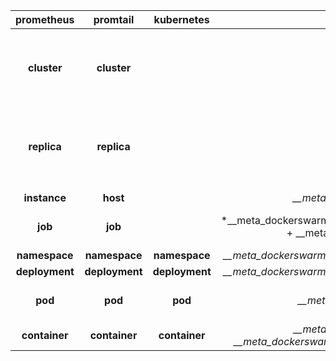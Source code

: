 |   prometheus    |    promtail     |   kubernetes   |                                          dockerswarm_tasks                                          |                                       dockerswarm_cadvisor                                       |                                                        docker                                                         |                                      docker_cadvisor                                      |                    Note                    |
| :-------------: | :-------------: | :------------: | :-------------------------------------------------------------------------------------------------: | :----------------------------------------------------------------------------------------------: | :-------------------------------------------------------------------------------------------------------------------: | :---------------------------------------------------------------------------------------: | :----------------------------------------: |
|   **cluster**   |   **cluster**   |                |                                                                                                     |                                                                                                  |                                                                                                                       |                                                                                           | *Only available with multi-tenent enabled* |
| **__replica__** | **__replica__** |                |                                                                                                     |                                                                                                  |                                                                                                                       |                                                                                           | *Only available with multi-tenent enabled* |
|                 |                 |                |                                                                                                     |                                                                                                  |                                                                                                                       |                                                                                           |                                            |
|  **instance**   |  **__host__**   |                |                                 *__meta_dockerswarm_node_hostname*                                  |                                                                                                  |                                                                                                                       |                                                                                           |                                            |
|     **job**     |     **job**     |                | *__meta_dockerswarm_service_label_com_docker_stack_namespace + __meta_dockerswarm_service_name(*2)* | *container_label_com_docker_stack_namespace + container_label_com_docker_swarm_service_name(*2)* | *__meta_docker_container_label_com_docker_compose_project + __meta_docker_container_label_com_docker_compose_service* | *container_label_com_docker_compose_project + container_label_com_docker_compose_service* |                                            |
|  **namespace**  |  **namespace**  | **namespace**  |                    *__meta_dockerswarm_service_label_com_docker_stack_namespace*                    |                           *container_label_com_docker_stack_namespace*                           |                              *__meta_docker_container_label_com_docker_compose_project*                               |                       *container_label_com_docker_compose_project*                        |                                            |
| **deployment**  | **deployment**  | **deployment** |                    *__meta_dockerswarm_service_label_com_docker_stack_namespace*                    |                           *container_label_com_docker_stack_namespace*                           |                              *__meta_docker_container_label_com_docker_compose_project*                               |                       *container_label_com_docker_compose_project*                        |                                            |
|     **pod**     |     **pod**     |    **pod**     |                                  *__meta_dockerswarm_service_name*                                  |                         *container_label_com_docker_swarm_service_name*                          | *__meta_docker_container_label_com_docker_compose_project + __meta_docker_container_label_com_docker_compose_service* | *container_label_com_docker_compose_project + container_label_com_docker_compose_service* |                                            |
|  **container**  |  **container**  | **container**  |    *__meta_dockerswarm_service_name + __meta_dockerswarm_task_slot + __meta_dockerswarm_task_id*    |                                              *name*                                              |                                          *__meta_docker_container_name(*1)*                                           |                                          *name*                                           |                                            |
